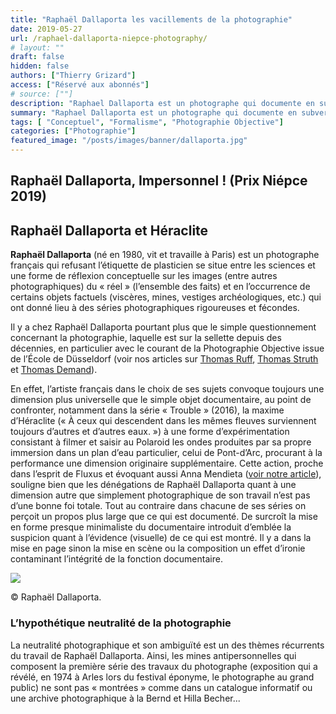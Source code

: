 ```yaml
---
title: "Raphaël Dallaporta les vacillements de la photographie"
date: 2019-05-27
url: /raphael-dallaporta-niepce-photography/
# layout: ""
draft: false
hidden: false
authors: ["Thierry Grizard"]
access: ["Réservé aux abonnés"]
# source: [""]
description: "Raphael Dallaporta est un photographe qui documente en subvertissant le médium photographique pour se livrer à une réflexion plus générale sur le monde."
summary: "Raphael Dallaporta est un photographe qui documente en subvertissant le médium photographique pour se livrer à une réflexion plus générale sur le monde."
tags: [ "Conceptuel", "Formalisme", "Photographie Objective"]
categories: ["Photographie"]
featured_image: "/posts/images/banner/dallaporta.jpg"
---
```

## Raphaël Dallaporta, Impersonnel ! (Prix Niépce 2019)

## Raphaël Dallaporta et Héraclite

**Raphaël Dallaporta** (né en 1980, vit et travaille à Paris) est un photographe français qui refusant l’étiquette de plasticien se situe entre les sciences et une forme de réflexion conceptuelle sur les images (entre autres photographiques) du « réel » (l’ensemble des faits) et en l’occurrence de certains objets factuels (viscères, mines, vestiges archéologiques, etc.) qui ont donné lieu à des séries photographiques rigoureuses et fécondes.

Il y a chez Raphaël Dallaporta pourtant plus que le simple questionnement concernant la photographie, laquelle est sur la sellette depuis des décennies, en particulier avec le courant de la Photographie Objective issue de l’École de Düsseldorf (voir nos articles sur [Thomas Ruff](/thomas-ruff/), [Thomas Struth](/thomas-struth-photographie-objective/) et [Thomas Demand](/thomas-demand-photography-and-models/)).

En effet, l’artiste français dans le choix de ses sujets convoque toujours une dimension plus universelle que le simple objet documentaire, au point de confronter, notamment dans la série « Trouble » (2016), la maxime d’Héraclite (« À ceux qui descendent dans les mêmes fleuves surviennent toujours d’autres et d’autres eaux. ») à une forme d’expérimentation consistant à filmer et saisir au Polaroid les ondes produites par sa propre immersion dans un plan d’eau particulier, celui de Pont-d’Arc, procurant à la performance une dimension originaire supplémentaire. Cette action, proche dans l’esprit de Fluxus et évoquant aussi Anna Mendieta ([voir notre article](/ana-mendieta-body-art/)), souligne bien que les dénégations de Raphaël Dallaporta quant à une dimension autre que simplement photographique de son travail n’est pas d’une bonne foi totale. Tout au contraire dans chacune de ses séries on perçoit un propos plus large que ce qui est documenté. De surcroît la mise en forme presque minimaliste du documentaire introduit d’emblée la suspicion quant à l’évidence (visuelle) de ce qui est montré. Il y a dans la mise en page sinon la mise en scène ou la composition un effet d’ironie contaminant l’intégrité de la fonction documentaire.

![](/posts/images/dallaporta/raphael-dallaporta_niepce_photography.014.jpg)

© Raphaël Dallaporta.

### L’hypothétique neutralité de la photographie

La neutralité photographique et son ambiguïté est un des thèmes récurrents du travail de Raphaël Dallaporta. Ainsi, les mines antipersonnelles qui composent la première série des travaux du photographe (exposition qui a révélé, en 1974 à Arles lors du festival éponyme, le photographe au grand public) ne sont pas « montrées » comme dans un catalogue informatif ou une archive photographique à la Bernd et Hilla Becher...
